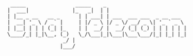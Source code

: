    	 _____                _____    _                          
	|  ___|              |_   _|  | |                         
	| |__ _ __   __ _      | | ___| | ___  ___ ___  _ __ ___  
	|  __| '_ \ / _` |     | |/ _ \ |/ _ \/ __/ _ \| '_ ` _ \ 
	| |__| | | | (_| |_    | |  __/ |  __/ (_| (_) | | | | | |
	\____/_| |_|\__, (_)   \_/\___|_|\___|\___\___/|_| |_| |_|
      	              _/ |                                        
                     |___/                                         
                                
                                
